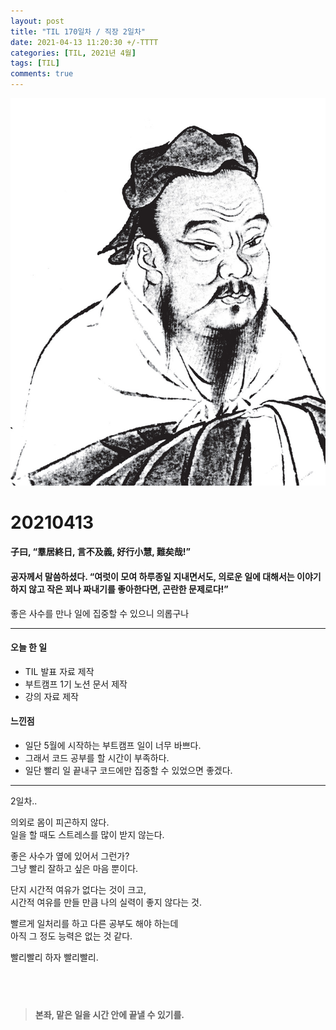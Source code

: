 ```yaml
---
layout: post
title: "TIL 170일차 / 직장 2일차"
date: 2021-04-13 11:20:30 +/-TTTT
categories: [TIL, 2021년 4월]
tags: [TIL]
comments: true
---
```


![image](/assets/img/sample/avatar.jpg)

# **20210413**

#### **子曰, “羣居終日, 言不及義, 好行小慧, 難矣哉!”**

#### **공자께서 말씀하셨다. “여럿이 모여 하루종일 지내면서도, 의로운 일에 대해서는 이야기하지 않고 작은 꾀나 짜내기를 좋아한다면, 곤란한 문제로다!”**

좋은 사수를 만나 일에 집중할 수 있으니 의롭구나

---

#### **오늘 한 일**

- TIL 발표 자료 제작
- 부트캠프 1기 노션 문서 제작
- 강의 자료 제작

#### **느낀점**

- 일단 5월에 시작하는 부트캠프 일이 너무 바쁘다.
- 그래서 코드 공부를 할 시간이 부족하다.
- 일단 빨리 일 끝내구 코드에만 집중할 수 있었으면 좋겠다.

---

2일차..

의외로 몸이 피곤하지 않다.  
일을 할 때도 스트레스를 많이 받지 않는다.

좋은 사수가 옆에 있어서 그런가?  
그냥 빨리 잘하고 싶은 마음 뿐이다.

단지 시간적 여유가 없다는 것이 크고,  
시간적 여유를 만들 만큼 나의 실력이 좋지 않다는 것.

빨르게 일처리를 하고 다른 공부도 해야 하는데  
아직 그 정도 능력은 없는 것 같다.

빨리빨리 하자 빨리빨리.

## <br>

> **본좌, 맡은 일을 시간 안에 끝낼 수 있기를.**

